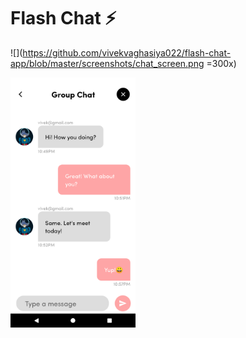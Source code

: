 
# Flash Chat ⚡️

![](https://github.com/vivekvaghasiya022/flash-chat-app/blob/master/screenshots/chat_screen.png =300x)

<img src="https://github.com/vivekvaghasiya022/flash-chat-app/blob/master/screenshots/chat_screen.png" height="400" />
